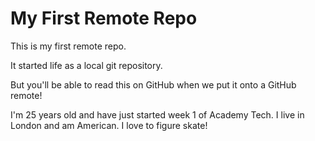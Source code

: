 # My First Remote Repo

This is my first remote repo.

It started life as a local git repository.

But you'll be able to read this on GitHub when we put it onto a GitHub remote!


I'm 25 years old and have just started week 1 of Academy Tech. I live in London and am American. I love to figure skate! 


